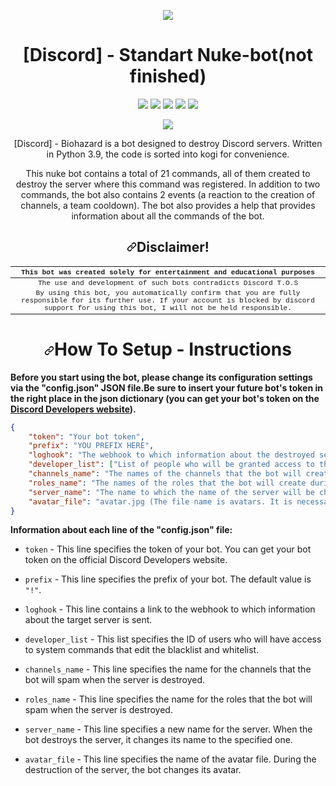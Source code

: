 <p align="center" dir="auto"><img src="https://media.discordapp.net/attachments/1056974871764140062/1062740227497676810/Discord.py_Logo.png?width=1200&height=408" style="max-width: 100%;"></p>

<h1 align="center"> [Discord] - Standart Nuke-bot(not finished) </h1>

<p align="center" dir="auto"><a href="https://github.com/ArMaGeDDoN-SS/Standard-Nuke-bot/blob/main/README.md"><img src="https://img.shields.io/github/downloads/ArMaGeDDoN-SS/Standard-Nuke-bot/total?logo=GitHub&style=flat-square" style="max-width: 100%;"></a> <a href="https://discord.gg/yxJSYaQc2F"><img src="https://img.shields.io/discord/1055522427272175646?color=15315c&label=Discord%20Server&logo=discord&logoColor=fff&style=flat-square" style="max-width: 100%;"></a> <img src="https://img.shields.io/github/languages/code-size/ArMaGeDDoN-SS/Standard-Nuke-bot?color=ad3434&logo=Python&logoColor=fff&style=flat-square"> <img src="https://img.shields.io/github/watchers/ArMaGeDDoN-SS/Standard-Nuke-bot?color=772694&logo=WeChat&logoColor=fff&style=flat-square"> <a href="https://www.youtube.com/channel/UCvphtiRwg79OYUguZBJvGJQ"><img src="https://img.shields.io/youtube/channel/subscribers/UCvphtiRwg79OYUguZBJvGJQ?label=YouTube%20channel&logo=youtube&logoColor=fff&style=flat-square"></a></p><p align="center" dir="auto"><a href="https://discordpy.readthedocs.io/en/stable/index.html"><img src="https://img.shields.io/pypi/v/discord.py?color=FCCB34&label=Discord.Py&logo=Battle.net&logoColor=668FB7&style=for-the-badge" style="max-width: 100%;"></a></p> <p align="center" dir="auto">[Discord] - Biohazard is a bot designed to destroy Discord servers. Written in Python 3.9, the code is sorted into kogi for convenience.</p> <p align="center" dir="auto">This nuke bot contains a total of 21 commands, all of them created to destroy the server where this command was registered. In addition to two commands, the bot also contains 2 events (a reaction to the creation of channels, a team cooldown). The bot also provides a help that provides information about all the commands of the bot.</p>

<h2 align="center" dir="auto"><a id="user-content-disclaimer" class="anchor" aria-hidden="true" href="#disclaimer"><svg class="octicon octicon-link" viewBox="0 0 16 16" version="1.1" width="16" height="16" aria-hidden="true"><path fill-rule="evenodd" d="M7.775 3.275a.75.75 0 001.06 1.06l1.25-1.25a2 2 0 112.83 2.83l-2.5 2.5a2 2 0 01-2.83 0 .75.75 0 00-1.06 1.06 3.5 3.5 0 004.95 0l2.5-2.5a3.5 3.5 0 00-4.95-4.95l-1.25 1.25zm-4.69 9.64a2 2 0 010-2.83l2.5-2.5a2 2 0 012.83 0 .75.75 0 001.06-1.06 3.5 3.5 0 00-4.95 0l-2.5 2.5a3.5 3.5 0 004.95 4.95l1.25-1.25a.75.75 0 00-1.06-1.06l-1.25 1.25a2 2 0 01-2.83 0z"></path></svg></a>Disclaimer!</h2>


<table style='font-family:"Courier New", Courier, monospace; font-size:80%' align="center">
  <thead>
    <tr>
      <th align="center"> This bot was created solely for entertainment and educational purposes </th>
    </tr>
  </thead>
  <tbody>
    <tr>
      <td align="center"> The use and development of such bots contradicts Discord T.O.S</td>
    </tr>
    <tr>
      <td align="center"> By using this bot, you automatically confirm that you are fully responsible for its further use. If your account is blocked by discord support for using this bot, I will not be held responsible. </td>
    </tr>
  </tbody>
</table>

<h1 align="center" dir="auto"><a id="user-content-disclaimer" class="anchor" aria-hidden="true" href="#disclaimer"><svg class="octicon octicon-link" viewBox="0 0 16 16" version="1.1" width="16" height="16" aria-hidden="true"><path fill-rule="evenodd" d="M7.775 3.275a.75.75 0 001.06 1.06l1.25-1.25a2 2 0 112.83 2.83l-2.5 2.5a2 2 0 01-2.83 0 .75.75 0 00-1.06 1.06 3.5 3.5 0 004.95 0l2.5-2.5a3.5 3.5 0 00-4.95-4.95l-1.25 1.25zm-4.69 9.64a2 2 0 010-2.83l2.5-2.5a2 2 0 012.83 0 .75.75 0 001.06-1.06 3.5 3.5 0 00-4.95 0l-2.5 2.5a3.5 3.5 0 004.95 4.95l1.25-1.25a.75.75 0 00-1.06-1.06l-1.25 1.25a2 2 0 01-2.83 0z"></path></svg></a>How To Setup - Instructions</h1>

<p> <b>Before you start using the bot, please change its configuration settings via the "config.json" JSON file.Be sure to insert your future bot's token in the right place in the json dictionary (you can get your bot's token on the <a href="https://discord.com/developers">Discord Developers website</a>).</b> </p>

```json
{
	"token": "Your bot token",
	"prefix": "YOU PREFIX HERE",
	"loghook": "The webhook to which information about the destroyed servers will be sent.", 
	"developer_list": ["List of people who will be granted access to the developer's commands"],
	"channels_name": "The names of the channels that the bot will create during the destruction",
	"roles_name": "The names of the roles that the bot will create during the destruction",
	"server_name": "The name to which the name of the server will be changed before the destruction",
	"avatar_file": "avatar.jpg (The file name is avatars. It is necessary to change the server avatar)",
}
```
<p> <b> Information about each line of the "config.json" file: </b> </p>
<ul>
<li><p><code>token</code> - This line specifies the token of your bot. You can get your bot token on the official Discord Developers website.</p></li>
<li><p><code>prefix</code> - This line specifies the prefix of your bot. The default value is <code>"!"</code>.</p></li>
<li><p><code>loghook</code> - This line contains a link to the webhook to which information about the target server is sent.</p></li>
<li><p><code>developer_list</code> - This list specifies the ID of users who will have access to system commands that edit the blacklist and whitelist.</p></li>
<li><p><code>channels_name</code> - This line specifies the name for the channels that the bot will spam when the server is destroyed.</p></li>
<li><p><code>roles_name</code> - This line specifies the name for the roles that the bot will spam when the server is destroyed.</p></li>
<li><p><code>server_name</code> - This line specifies a new name for the server. When the bot destroys the server, it changes its name to the specified one.</p></li>
<li><p><code>avatar_file</code> - This line specifies the name of the avatar file. During the destruction of the server, the bot changes its avatar.</p></li>
</ul>
